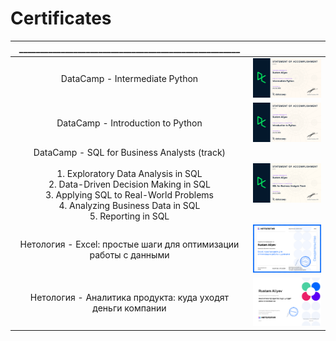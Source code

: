 # Certificates

|_____________________________________________________|   |
:-------------------------:|:-------------------------:
| DataCamp - Intermediate Python  |  ![](https://github.com/RustamAliyevsHub/Certificates/blob/main/Certificate%20-%20DataCamp%20-%20Intermediate%20Python-1.png)
| DataCamp - Introduction to Python | ![](https://github.com/RustamAliyevsHub/Certificates/blob/main/Certificate%20-%20DataCamp%20-%20Introduction%20to%20Python-1.png)
| DataCamp - SQL for Business Analysts (track)<br/> <br/> 1. Exploratory Data Analysis in SQL<br/>2. Data-Driven Decision Making in SQL<br/>3. Applying SQL to Real-World Problems<br/>4. Analyzing Business Data in SQL<br/>5. Reporting in SQL |  ![](https://github.com/RustamAliyevsHub/Certificates/blob/main/Certificate%20-%20DataCamp%20-%20SQL%20for%20Business%20Analysts%20track-1.png)
| Нетология - Excel: простые шаги для оптимизации работы с данными|![](https://github.com/RustamAliyevsHub/Certificates/blob/main/Certificate%20-%20%D0%9D%D0%B5%D1%82%D0%BE%D0%BB%D0%BE%D0%B3%D0%B8%D1%8F%20-%20Excel%20%D0%BF%D1%80%D0%BE%D1%81%D1%82%D1%8B%D0%B5%20%D1%88%D0%B0%D0%B3%D0%B8%20%D0%B4%D0%BB%D1%8F%20%D0%BE%D0%BF%D1%82%D0%B8%D0%BC%D0%B8%D0%B7%D0%B0%D1%86%D0%B8%D0%B8%20%D1%80%D0%B0%D0%B1%D0%BE%D1%82%D1%8B%20%D1%81%20%D0%B4%D0%B0%D0%BD%D0%BD%D1%8B%D0%BC%D0%B8-1.png)
| Нетология - Аналитика продукта: куда уходят деньги компании|![](https://github.com/RustamAliyevsHub/Certificates/blob/main/%D0%A1ertificate%20-%20%D0%9D%D0%B5%D1%82%D0%BE%D0%BB%D0%BE%D0%B3%D0%B8%D1%8F%20-%20%D0%90%D0%BD%D0%B0%D0%BB%D0%B8%D1%82%D0%B8%D0%BA%D0%B0%20%D0%BF%D1%80%D0%BE%D0%B4%D1%83%D0%BA%D1%82%D0%B0%20%D0%BA%D1%83%D0%B4%D0%B0%20%D1%83%D1%85%D0%BE%D0%B4%D1%8F%D1%82%20%D0%B4%D0%B5%D0%BD%D1%8C%D0%B3%D0%B8%20%D0%BA%D0%BE%D0%BC%D0%BF%D0%B0%D0%BD%D0%B8%D0%B8-1.png)
